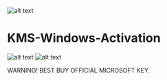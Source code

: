 ![alt text](https://i.imgur.com/nQDaRst.png)
# KMS-Windows-Activation
![alt text](https://i.imgur.com/phYPg8c.png)
![alt text](https://i.imgur.com/iDboIvX.png)


WARNING! BEST BUY OFFICIAL MICROSOFT KEY.
